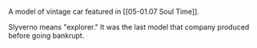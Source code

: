 A model of vintage car featured in [[05-01.07 Soul Time]].

Slyverno means "explorer." It was the last model that company produced before going bankrupt.